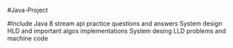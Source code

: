 #Java-Project

#Include
Java 8 stream api practice questions and answers
System design HLD and important algos implementations
System desing LLD problems and machine code 

